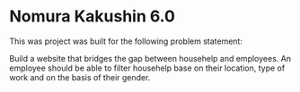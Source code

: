 # Nomura Kakushin 6.0

This was project was built for the following problem statement:

Build a website that bridges the gap between househelp and employees. An employee should be able to filter househelp base on their location, type of work and on the basis of their gender.
